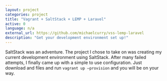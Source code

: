 ```yaml
---
layout: project
categories: project
title: "Vagrant + SaltStack + LEMP + Laravel"
active: 0
language: n/a
external_url: https://github.com/michaelcurry/vss-lemp-laravel
description: "Get your development environment set up!"
---
```


SaltStack was an adventure.  The project I chose to take on was creating my current development environment using SaltStack.  After many failed attempts, I finally came up with a simple to use configuration.  Just download and files and run `vagrant up —provision` and you will be on your way.